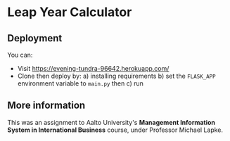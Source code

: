 # Leap Year Calculator

## Deployment

You can:
- Visit https://evening-tundra-96642.herokuapp.com/
- Clone then deploy by: a) installing requirements b) set the `FLASK_APP` environment variable to `main.py` then c) run

## More information

This was an assignment to Aalto University's **Management Information System in International Business** course,
under Professor Michael Lapke.
